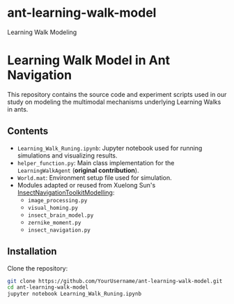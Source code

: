 # ant-learning-walk-model
Learning Walk Modeling

# Learning Walk Model in Ant Navigation

This repository contains the source code and experiment scripts used in our study on modeling the multimodal mechanisms underlying Learning Walks in ants.

## Contents

- `Learning_Walk_Runing.ipynb`: Jupyter notebook used for running simulations and visualizing results.
- `helper_function.py`: Main class implementation for the `LearningWalkAgent` (**original contribution**).
- `World.mat`: Environment setup file used for simulation.
- Modules adapted or reused from Xuelong Sun's [InsectNavigationToolkitModelling](https://github.com/XuelongSun/InsectNavigationToolkitModelling):
  - `image_processing.py`
  - `visual_homing.py`
  - `insect_brain_model.py`
  - `zernike_moment.py`
  - `insect_navigation.py`

## Installation

Clone the repository:

```bash
git clone https://github.com/YourUsername/ant-learning-walk-model.git
cd ant-learning-walk-model
jupyter notebook Learning_Walk_Runing.ipynb

